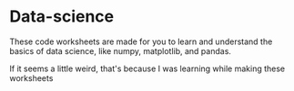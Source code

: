 # Data-science

These code worksheets are made for you to learn and understand the basics of data science, like numpy, matplotlib, and pandas.

If it seems a little weird, that's because I was learning while making these worksheets